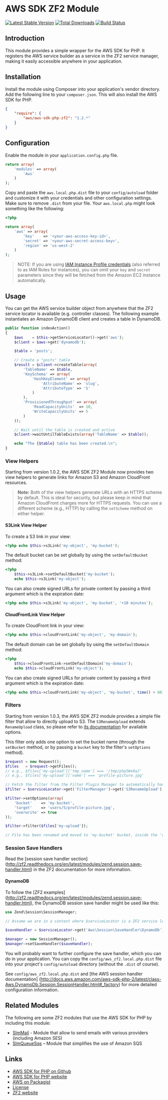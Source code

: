 # AWS SDK ZF2 Module

[![Latest Stable Version](https://poser.pugx.org/aws/aws-sdk-php-zf2/v/stable.png)](https://packagist.org/packages/aws/aws-sdk-php-zf2)
[![Total Downloads](https://poser.pugx.org/aws/aws-sdk-php-zf2/downloads.png)](https://packagist.org/packages/aws/aws-sdk-php-zf2)
[![Build Status](https://travis-ci.org/aws/aws-sdk-php-zf2.png)](https://travis-ci.org/aws/aws-sdk-php-zf2)

## Introduction

This module provides a simple wrapper for the AWS SDK for PHP. It registers the AWS service builder as a service in the
ZF2 service manager, making it easily accessible anywhere in your application.

## Installation

Install the module using Composer into your application's vendor directory. Add the following line to your
`composer.json`. This will also install the AWS SDK for PHP.

```json
{
    "require": {
        "aws/aws-sdk-php-zf2": "1.2.*"
    }
}
```

## Configuration

Enable the module in your `application.config.php` file.

```php
return array(
    'modules' => array(
        'Aws'
    )
);
```

Copy and paste the `aws.local.php.dist` file to your `config/autoload` folder and customize it with your credentials and
other configuration settings. Make sure to remove `.dist` from your file. Your `aws.local.php` might look something like
the following:

```php
<?php

return array(
    'aws' => array(
        'key'    => '<your-aws-access-key-id>',
        'secret' => '<your-aws-secret-access-key>',
        'region' => 'us-west-2'
    )
);
```

> NOTE: If you are using [IAM Instance Profile
credentials](http://docs.aws.amazon.com/AWSEC2/latest/UserGuide/UsingIAM.html#UsingIAMrolesWithAmazonEC2Instances)
(also referred to as IAM Roles for instances), you can omit your `key` and `secret` parameters since they will be
fetched from the Amazon EC2 instance automatically.

## Usage

You can get the AWS service builder object from anywhere that the ZF2 service locator is available (e.g. controller
classes). The following example instantiates an Amazon DynamoDB client and creates a table in DynamoDB.

```php
public function indexAction()
{
    $aws    = $this->getServiceLocator()->get('aws');
    $client = $aws->get('dynamodb');

    $table = 'posts';

    // Create a "posts" table
    $result = $client->createTable(array(
        'TableName' => $table,
        'KeySchema' => array(
            'HashKeyElement' => array(
                'AttributeName' => 'slug',
                'AttributeType' => 'S'
            )
        ),
        'ProvisionedThroughput' => array(
            'ReadCapacityUnits'  => 10,
            'WriteCapacityUnits' => 5
        )
    ));

    // Wait until the table is created and active
    $client->waitUntilTableExists(array('TableName' => $table));

    echo "The {$table} table has been created.\n";
}
```

### View Helpers

Starting from version 1.0.2, the AWS SDK ZF2 Module now provides two view helpers to generate links for Amazon S3 and
Amazon CloudFront resources.

> **Note:** Both of the view helpers generate URLs with an HTTPS scheme by default. This is ideal for security, but
please keep in mind that Amazon CloudFront charges more for HTTPS requests. You can use a different scheme (e.g., HTTP)
by calling the `setScheme` method on either helper.

#### S3Link View Helper

To create a S3 link in your view:

```php
<?php echo $this->s3Link('my-object', 'my-bucket');
```

The default bucket can be set globally by using the `setDefaultBucket` method:

```php
<?php
    $this->s3Link->setDefaultBucket('my-bucket');
    echo $this->s3Link('my-object');
```

You can also create signed URLs for private content by passing a third argument which is the expiration date:

```php
<?php echo $this->s3Link('my-object', 'my-bucket', '+10 minutes');
```

#### CloudFrontLink View Helper

To create CloudFront link in your view:

```php
<?php echo $this->cloudFrontLink('my-object', 'my-domain');
```

The default domain can be set globally by using the `setDefaultDomain` method:

```php
<?php
    $this->cloudFrontLink->setDefaultDomain('my-domain');
    echo $this->cloudFrontLink('my-object');
```

You can also create signed URLs for private content by passing a third argument which is the expiration date:

```php
<?php echo $this->cloudFrontLink('my-object', 'my-bucket', time() + 60);
```

### Filters

Starting from version 1.0.3, the AWS SDK ZF2 module provides a simple file filter that allow to directly upload to S3.
The `S3RenameUpload` extends `RenameUpload` class, so please refer to [its
documentation](http://framework.zend.com/manual/2.2/en/modules/zend.filter.file.rename-upload.html#zend-filter-file-rename-upload)
for available options.

This filter only adds one option to set the bucket name (through the `setBucket` method, or by passing a `bucket` key
to the filter's `setOptions` method).

```php
$request = new Request();
$files   = $request->getFiles();
// e.g., $files['my-upload']['tmp_name'] === '/tmp/php5Wx0aJ'
// e.g., $files['my-upload']['name'] === 'profile-picture.jpg'

// Fetch the filter from the Filter Plugin Manager to automatically handle dependencies
$filter = $serviceLocator->get('FilterManager')->get('S3RenameUpload');

$filter->setOptions(array(
    'bucket'    => 'my-bucket',
    'target'    => 'users/5/profile-picture.jpg',
    'overwrite' => true
));

$filter->filter($files['my-upload']);

// File has been renamed and moved to 'my-bucket' bucket, inside the 'users/5' path
```

### Session Save Handlers

Read the [session save handler section]
(http://zf2.readthedocs.org/en/latest/modules/zend.session.save-handler.html) in
the ZF2 documentation for more information.

#### DynamoDB

To follow the [ZF2 examples]
(http://zf2.readthedocs.org/en/latest/modules/zend.session.save-handler.html),
the DynamoDB session save handler might be used like this:

```php
use Zend\Session\SessionManager;

// Assume we are in a context where $serviceLocator is a ZF2 service locator.

$saveHandler = $serviceLocator->get('Aws\Session\SaveHandler\DynamoDb');

$manager = new SessionManager();
$manager->setSaveHandler($saveHandler);
```

You will probably want to further configure the save handler, which you can do in your application. You can copy the
`config/aws_zf2.local.php.dist` file into your project's `config/autoload` directory (without the `.dist` of course).

See `config/aws_zf2.local.php.dist` and [the AWS session handler documentation]
(http://docs.aws.amazon.com/aws-sdk-php-2/latest/class-Aws.DynamoDb.Session.SessionHandler.html#_factory) for more
detailed configuration information.

## Related Modules

The following are some ZF2 modules that use the AWS SDK for PHP by including this module:

* [SlmMail](https://github.com/juriansluiman/SlmMail) - Module that allow to send emails with various providers
  (including Amazon SES)
* [SlmQueueSqs](https://github.com/juriansluiman/SlmQueueSqs) – Module that simplifies the use of Amazon SQS

## Links

* [AWS SDK for PHP on Github](http://github.com/aws/aws-sdk-php)
* [AWS SDK for PHP website](http://aws.amazon.com/sdkforphp/)
* [AWS on Packagist](https://packagist.org/packages/aws)
* [License](http://aws.amazon.com/apache2.0/)
* [ZF2 website](http://framework.zend.com)
